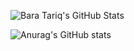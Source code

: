 ![Bara Tariq's GitHub Stats](https://github-readme-stats.vercel.app/api?username=tari9bro&show_icons=true&theme=dark&count_private=true&hide_border=true&bg_color=00000000)

![Anurag's GitHub stats](https://github-readme-stats.vercel.app/api?username=tari9bro&show_icons=true&theme=radical)


